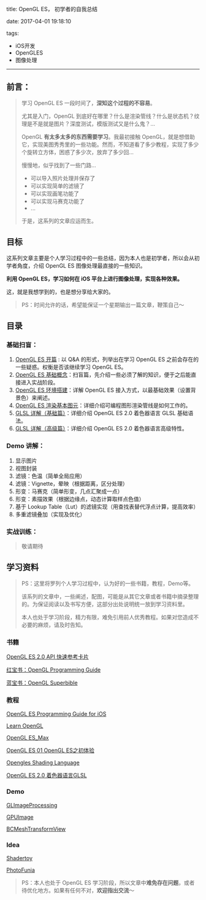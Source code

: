 title: OpenGL ES， 初学者的自我总结

date: 2017-04-01 19:18:10

tags:

- iOS开发
- OpenGLES
- 图像处理

------

## 前言：

> 学习 OpenGL ES 一段时间了，**深知这个过程的不容易**。
>
> 尤其是入门，OpenGL 到底好在哪里？什么是渲染管线？什么是状态机？纹理是不是就是图片？深度测试，模版测试又是什么鬼？...
>
> OpenGL **有太多太多的东西需要学习**。我最初接触 OpenGL，就是想借助它，实现美图秀秀里的一些功能。然而，不知道看了多少教程，实现了多少个旋转立方体，困惑了多少次，放弃了多少回...
>
> 慢慢地，似乎找到了一些门路...
>
> - 可以导入照片处理并保存了
> - 可以实现简单的滤镜了
> - 可以实现画笔功能了
> - 可以实现马赛克功能了
> - ...
>
> 于是，这系列的文章应运而生。

<!--more-->



## 目标

这系列文章主要是个人学习过程中的一些总结，因为本人也是初学者，所以会从初学者角度，介绍 OpenGL ES 图像处理最直接的一些知识。

**利用 OpenGL ES，学习如何在 iOS 平台上进行图像处理，实现各种效果。**

这，就是我想学到的，也是想分享给大家的。



> PS：时间允许的话，希望能保证一个星期输出一篇文章，鞭策自己～



## 目录

### 基础扫盲：

1. [OpenGL ES 开篇](http://colin1994.github.io/2017/04/01/OpenGLES-Lesson00/) : 以 Q&A 的形式，列举出在学习 OpenGL ES 之前会存在的一些疑惑。权衡是否该继续学习 OpenGL ES。
2. [OpenGL ES 基础概念](http://colin1994.github.io/2017/04/01/OpenGLES-Lesson01/)：扫盲篇，先介绍一些必须了解的知识，便于之后能直接进入实战阶段。
3. [OpenGL ES 环境搭建](http://colin1994.github.io/2017/04/09/OpenGLES-Lesson02/)：详解 OpenGL ES 接入方式，以最基础效果（设置背景色）来阐述。
4. [OpenGL ES 渲染基本图元](http://colin1994.github.io/2017/04/18/OpenGLES-Lesson03/)：详细介绍可编程图形渲染管线是如何工作的。
5. [GLSL 详解（基础篇）](http://colin1994.github.io/2017/11/11/OpenGLES-Lesson04/)：详细介绍 OpenGL ES 2.0 着色器语言 GLSL 基础语法。
6. [GLSL 详解（高级篇）](http://colin1994.github.io/2017/11/12/OpenGLES-Lesson05/)：详细介绍 OpenGL ES 2.0 着色器语言高级特性。



### Demo 讲解：

1. 显示图片
2. 视图封装
3. 滤镜：色温（简单全局应用）
4. 滤镜：Vignette，晕映（根据距离，区分处理）
5. 形变：马赛克（简单形变，几点汇聚成一点）
6. 形变：素描效果（根据边缘点，动态计算取样点色值）
7. 基于 Lookup Table（Lut）的滤镜实现（用查找表替代浮点计算，提高效率）
8. 多重滤镜叠加（实现及优化）



### 实战训练：

> 敬请期待





## 学习资料

> PS：这里将罗列个人学习过程中，认为好的一些书籍，教程，Demo等。
>
> 该系列的文章中，一些阐述，配图，可能是从其它文章或者书籍中摘录整理的。为保证阅读以及书写方便，这部分出处说明统一放到学习资料里。
>
> 本人也处于学习阶段，精力有限，难免引用前人优秀教程。如果对您造成不必要的麻烦，请及时告知。



### 书籍

[OpenGL ES 2.0 API 快速参考卡片](https://www.khronos.org/opengles/sdk/docs/reference_cards/OpenGL-ES-2_0-Reference-card.pdf)

[红宝书：OpenGL Programming Guide](https://www.amazon.com/OpenGL-Programming-Guide-Official-Learning/dp/0134495497)

[蓝宝书：OpenGL Superbible](https://www.amazon.com/OpenGL-Superbible-Comprehensive-Tutorial-Reference/dp/0672337479)



### 教程

[OpenGL ES Programming Guide for iOS](https://developer.apple.com/library/content/documentation/3DDrawing/Conceptual/OpenGLES_ProgrammingGuide/Introduction/Introduction.html#//apple_ref/doc/uid/TP40008793-CH1-SW1)

[Learn OpenGL](http://learnopengl.com/)

[OpenGL ES_Max](http://www.edwinho.org/lessons/2015-08/opengl-es.html)

[OpenGL ES 01 OpenGL ES之初体验](http://blog.csdn.net/kesalin/article/details/8221393)

[Opengles Shading Language](https://www.khronos.org/files/opengles_shading_language.pdf)

[OpenGL ES 2.0 着色器语言GLSL](http://aillieo.cn/post/2017-01-15-opengl-es-glsl-01/)



### Demo

[GLImageProcessing](https://github.com/twenty3/GLImageProcessing)

[GPUImage](https://github.com/BradLarson/GPUImage)

[BCMeshTransformView](https://github.com/Ciechan/BCMeshTransformView)



### Idea

[Shadertoy](https://www.shadertoy.com/)

[PhotoFunia](https://photofunia.com/)





> PS：本人也处于 OpenGL ES 学习阶段，所以文章中**难免存在问题**，或者待优化地方。如果有任何不对，**欢迎指出交流**～
